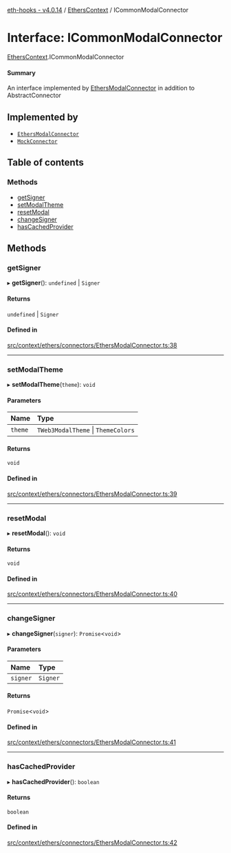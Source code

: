 [eth-hooks - v4.0.14](../README.md) / [EthersContext](../modules/EthersContext.md) / ICommonModalConnector

# Interface: ICommonModalConnector

[EthersContext](../modules/EthersContext.md).ICommonModalConnector

#### Summary
An interface implemented by [EthersModalConnector](../classes/EthersContext.EthersModalConnector.md) in addition to AbstractConnector

## Implemented by

- [`EthersModalConnector`](../classes/EthersContext.EthersModalConnector.md)
- [`MockConnector`](../classes/TestUtils.MockConnector.md)

## Table of contents

### Methods

- [getSigner](EthersContext.ICommonModalConnector.md#getsigner)
- [setModalTheme](EthersContext.ICommonModalConnector.md#setmodaltheme)
- [resetModal](EthersContext.ICommonModalConnector.md#resetmodal)
- [changeSigner](EthersContext.ICommonModalConnector.md#changesigner)
- [hasCachedProvider](EthersContext.ICommonModalConnector.md#hascachedprovider)

## Methods

### getSigner

▸ **getSigner**(): `undefined` \| `Signer`

#### Returns

`undefined` \| `Signer`

#### Defined in

[src/context/ethers/connectors/EthersModalConnector.ts:38](https://github.com/scaffold-eth/eth-hooks/blob/1a397d7/src/context/ethers/connectors/EthersModalConnector.ts#L38)

___

### setModalTheme

▸ **setModalTheme**(`theme`): `void`

#### Parameters

| Name | Type |
| :------ | :------ |
| `theme` | `TWeb3ModalTheme` \| `ThemeColors` |

#### Returns

`void`

#### Defined in

[src/context/ethers/connectors/EthersModalConnector.ts:39](https://github.com/scaffold-eth/eth-hooks/blob/1a397d7/src/context/ethers/connectors/EthersModalConnector.ts#L39)

___

### resetModal

▸ **resetModal**(): `void`

#### Returns

`void`

#### Defined in

[src/context/ethers/connectors/EthersModalConnector.ts:40](https://github.com/scaffold-eth/eth-hooks/blob/1a397d7/src/context/ethers/connectors/EthersModalConnector.ts#L40)

___

### changeSigner

▸ **changeSigner**(`signer`): `Promise`<`void`\>

#### Parameters

| Name | Type |
| :------ | :------ |
| `signer` | `Signer` |

#### Returns

`Promise`<`void`\>

#### Defined in

[src/context/ethers/connectors/EthersModalConnector.ts:41](https://github.com/scaffold-eth/eth-hooks/blob/1a397d7/src/context/ethers/connectors/EthersModalConnector.ts#L41)

___

### hasCachedProvider

▸ **hasCachedProvider**(): `boolean`

#### Returns

`boolean`

#### Defined in

[src/context/ethers/connectors/EthersModalConnector.ts:42](https://github.com/scaffold-eth/eth-hooks/blob/1a397d7/src/context/ethers/connectors/EthersModalConnector.ts#L42)
